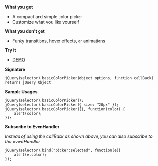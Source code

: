 **What you get**

* A compact and simple color picker
* Customize what you like yourself

**What you don't get**

* Funky transitions, hover effects, or animations

**Try it**

* [DEMO](http://itechnology.github.com/basicColorPicker/)

**Signature**

    jQuery(selector).basicColorPicker(object options, function callBack) returns jQuery Object


**Sample Usages**

    jQuery(selector).basicColorPicker();
    jQuery(selector).basicColorPicker({ size: "20px" });
    jQuery(selector).basicColorPicker({}, function(color) {
        alert(color);
    });


**Subscribe to EvenHandler**

*Instead of using the callBack as shown above, you can also subscribe to the eventHandler*

    jQuery(selector).bind("picker:selected", function(e){
        alert(e.color);
    });
